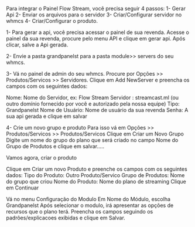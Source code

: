 Para integrar o Painel Flow Stream, você precisa seguir 4 passos:
1- Gerar Api
2- Enviar os arquivos para o servidor
3- Criar/Configurar servidor no whmcs
4- Criar/Configurar o produto.

1- Para gerar a api, você precisa acessar o painel de sua revenda. 
Acesse o painel da sua revenda, procure pelo menu API e clique em gerar api.
Após clicar, salve a Api gerada.

2- Envie a pasta grandpanelst para a pasta module>> servers do seu whmcs.

3- Vá no painel de admin do seu whmcs. Procure por Opções >> Produtos/Servicos >> Servidores.
Clique em Add NewServer e preencha os campos com os seguintes dados:

Nome: Nome do Servidor, ex: Flow Stream 
Servidor : streamcast.ml (ou outro domínio fornecido por você e autorizado pela nossa equipe) 
Tipo: Grandpanelst
Nome de Usuário: Nome de usuário da sua revenda 
Senha: A sua api gerada e clique em salvar

4- Crie um novo grupo e produto 
Para isso vá em Opções >> Produtos/Servicos >> Produtos/Servicos 
Clique em Criar um Novo Grupo
Digite um nome do grupo do plano que será criado no campo Nome do Grupo de Produtos e clique em salvar.....

Vamos agora, criar o produto

Clique em Criar um novo Produto e preenche os campos com os seguintes dados: 
Tipo do Produto: Outro Produto/Servico 
Grupo de Produtos: Nome do grupo que criou 
Nome do Produto: Nome do plano de streaming
Clique em Continuar

Vá no menu Configuração do Modulo Em Nome do Módulo, escolha Grandpanelst 
Após selecionar o modulo, irá apresentar as opções de recursos que o plano terá. 
Preencha os campos seguindo os padrões/explicacoes exibidas e clique em Salvar.
